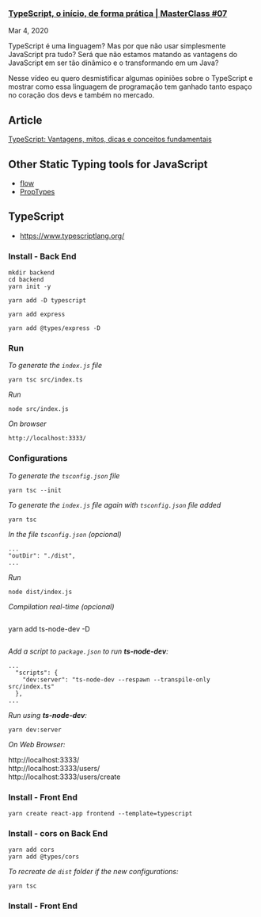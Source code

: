 ### [TypeScript, o início, de forma prática | MasterClass #07](https://www.youtube.com/watch?v=0mYq5LrQN1s&t=2243s)
Mar 4, 2020  

TypeScript é uma linguagem? Mas por que não usar simplesmente JavaScript pra tudo? Será que não estamos matando as vantagens do JavaScript em ser tão dinâmico e o transformando em um Java?  

Nesse vídeo eu quero desmistificar algumas opiniões sobre o TypeScript e mostrar como essa linguagem de programação tem ganhado tanto espaço no coração dos devs e também no mercado.  

## Article

[TypeScript: Vantagens, mitos, dicas e conceitos fundamentais](https://blog.rocketseat.com.br/typescript-vantagens-mitos-conceitos/)  

## Other Static Typing tools for JavaScript

- [flow](https://flow.org/)  
- [PropTypes](https://reactjs.org/docs/typechecking-with-proptypes.html)  

## TypeScript

- https://www.typescriptlang.org/

### Install - Back End

```
mkdir backend
cd backend
yarn init -y
```

```
yarn add -D typescript
```

```
yarn add express
```

```
yarn add @types/express -D
```

### Run

_To generate the ``index.js`` file_  
```
yarn tsc src/index.ts
```

_Run_  
```
node src/index.js
```

_On browser_
```
http://localhost:3333/
```

### Configurations

_To generate the ``tsconfig.json`` file_  
```
yarn tsc --init
```

_To generate the ``index.js`` file again with ``tsconfig.json`` file added_  
```
yarn tsc
```

_In the file ``tsconfig.json`` (opcional)_  
```
...
"outDir": "./dist",
...
```

_Run_  
```
node dist/index.js
```

_Compilation real-time (opcional)_  
```

```
yarn add ts-node-dev -D
```
```

_Add a script to ``package.json`` to run **ts-node-dev**:_  
```
...
  "scripts": {
    "dev:server": "ts-node-dev --respawn --transpile-only src/index.ts"
  },
...
```

_Run using **ts-node-dev**:_  
```
yarn dev:server
```

_On Web Browser:_  

http://localhost:3333/  
http://localhost:3333/users/  
http://localhost:3333/users/create  

### Install - Front End

```
yarn create react-app frontend --template=typescript
```

### Install - cors on Back End

```
yarn add cors
yarn add @types/cors
```

_To recreate de ``dist`` folder if the new configurations:_
```
yarn tsc
```

### Install - Front End

```

```